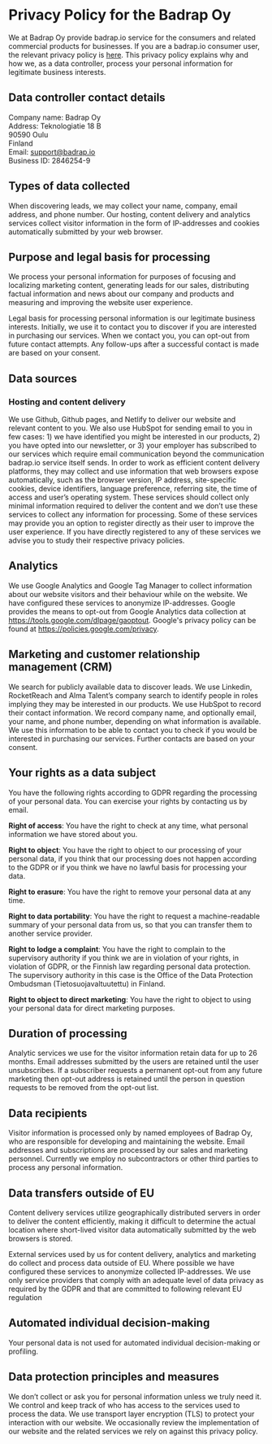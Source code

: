 # Privacy Policy for the Badrap Oy

We at Badrap Oy provide badrap.io service for the consumers and related commercial products for businesses. If you are a
badrap.io consumer user, the relevant privacy policy is [here](privacy.md). This privacy policy explains why and how we,
as a data controller, process your personal information for legitimate business interests.

## Data controller contact details

Company name: Badrap Oy\
Address: Teknologiatie 18 B\
90590 Oulu\
Finland\
Email: [support@badrap.io](support@badrap.io)\
Business ID: 2846254-9

## Types of data collected

When discovering leads, we may collect your name, company, email address, and phone number. Our hosting, content
delivery and analytics services collect visitor information in the form of IP-addresses and cookies automatically
submitted by your web browser.

## Purpose and legal basis for processing

We process your personal information for purposes of focusing and localizing marketing content, generating leads for our
sales, distributing factual information and news about our company and products and measuring and improving the website
user experience.

Legal basis for processing personal information is our legitimate business interests. Initially, we use it to contact
you to discover if you are interested in purchasing our services. When we contact you, you can opt-out from future
contact attempts. Any follow-ups after a successful contact is made are based on your consent.

## Data sources

### Hosting and content delivery

We use Github, Github pages, and Netlify to deliver our website and relevant content to you.
We also use HubSpot for sending email to you in few cases: 1) we have identified you might be interested in our
products, 2) you have opted into our newsletter, or 3) your employer has subscribed to our services which require email
communication beyond the communication badrap.io service itself sends. In order to work as efficient content delivery
platforms, they may collect and use information that web browsers expose automatically, such as the browser version, IP
address, site-specific cookies, device identifiers, language preference, referring site, the time of access and user’s
operating system. These services should collect only minimal information required to deliver the content and we don’t
use these services to collect any information for processing. Some of these services may provide you an option to
register directly as their user to improve the user experience. If you have directly registered to any of these services
we advise you to study their respective privacy policies.

## Analytics

We use Google Analytics and Google Tag Manager to collect information about our website visitors and their behaviour
while on the website. We have configured these services to anonymize IP-addresses. Google provides the means to opt-out
from Google Analytics data collection at <https://tools.google.com/dlpage/gaoptout>. Google's privacy policy can be found
at <https://policies.google.com/privacy>.

## Marketing and customer relationship management (CRM)

We search for publicly available data to discover leads. We use Linkedin, RocketReach and Alma Talent’s company search
to identify people in roles implying they may be interested in our products. We use HubSpot to record their contact
information. We record company name, and optionally email, your name, and phone number, depending on what information is
available. We use this information to be able to contact you to check if you would be interested in purchasing our
services. Further contacts are based on your consent.

## Your rights as a data subject

You have the following rights according to GDPR regarding the processing of your personal data. You can exercise your rights by contacting us by email.

**Right of access**: You have the right to check at any time, what personal information we have stored about you.

**Right to object**: You have the right to object to our processing of your personal data, if you think that our processing does not happen according to the GDPR or if you think we have no lawful basis for processing your data.

**Right to erasure**: You have the right to remove your personal data at any time.

**Right to data portability**: You have the right to request a machine-readable summary of your personal data from us, so that you can transfer them to another service provider.

**Right to lodge a complaint**: You have the right to complain to the supervisory authority if you think we are in violation of your rights, in violation of GDPR, or the Finnish law regarding personal data protection. The supervisory authority in this case is the Office of the Data Protection Ombudsman (Tietosuojavaltuutettu) in Finland.

**Right to object to direct marketing**: You have the right to object to using your personal data for direct marketing purposes.

## Duration of processing

Analytic services we use for the visitor information retain data for up to 26 months. Email addresses submitted by the
users are retained until the user unsubscribes. If a subscriber requests a permanent opt-out from any future marketing
then opt-out address is retained until the person in question requests to be removed from the opt-out list.

## Data recipients

Visitor information is processed only by named employees of Badrap Oy, who are responsible for developing and
maintaining the website. Email addresses and subscriptions are processed by our sales and marketing personnel. Currently
we employ no subcontractors or other third parties to process any personal information.

## Data transfers outside of EU

Content delivery services utilize geographically distributed servers in order to deliver the content efficiently, making
it difficult to determine the actual location where short-lived visitor data automatically submitted by the web browsers
is stored.

External services used by us for content delivery, analytics and marketing do collect and process data outside of EU.
Where possible we have configured these services to anonymize collected IP-addresses. We use only service providers that
comply with an adequate level of data privacy as required by the GDPR and that are committed to following relevant EU
regulation

## Automated individual decision-making

Your personal data is not used for automated individual decision-making or profiling.

## Data protection principles and measures

We don’t collect or ask you for personal information unless we truly need it. We control and keep track of who has access to the services used to process the data. We use transport layer encryption (TLS) to protect your interaction with our website. We occasionally review the implementation of our website and the related services we rely on against this privacy policy.
